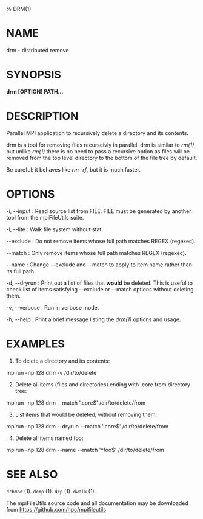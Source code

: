 % DRM(1)

# NAME

drm - distributed remove

# SYNOPSIS

**drm [OPTION] PATH...**

# DESCRIPTION

Parallel MPI application to recursively delete a directory and its contents.

drm is a tool for removing files recurseivly in parallel. 
drm is similar to *rm(1)*, but unlike *rm(1)* there is no
need to pass a recursive option as files will be removed
from the top level directory to the bottom of the file tree
by default.

Be careful: it behaves like *rm -rf*, but it is much faster.  

# OPTIONS

-i, \--input <FILE>
:	Read source list from FILE.  FILE must be generated by another tool from the mpiFileUtils suite.

-l, \--lite 
:	Walk file system without stat.

--exclude <REGEX>
:       Do not remove items whose full path matches REGEX (regexec).

--match <REGEX>
:	Only remove items whose full path matches REGEX (regexec).

--name
:	Change --exclude and --match to apply to item name rather than its full path.

-d, \--dryrun
:	Print out a list of files that **would** be deleted. This is useful
        to check list of items satisfying --exclude or --match options
        without deleting them.

-v, \--verbose
:   Run in verbose mode.

-h, \--help
:   Print a brief message listing the *drm(1)* options and usage.

# EXAMPLES

1. To delete a directory and its contents:

mpirun -np 128 drm -v /dir/to/delete

2. Delete all items (files and directories) ending with .core from directory tree:

mpirun -np 128 drm --match '.core$' /dir/to/delete/from

3. List items that would be deleted, without removing them:

mpirun -np 128 drm --dryrun --match '.core$' /dir/to/delete/from

4. Delete all items named foo:

mpirun -np 128 drm --name --match '^foo$' /dir/to/delete/from

# SEE ALSO

`dchmod` (1).
`dcmp` (1).
`dcp` (1).
`dwalk` (1).

The mpiFileUtils source code and all documentation may be downloaded from
<https://github.com/hpc/mpifileutils>
